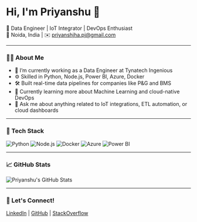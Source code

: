 # Hi, I'm Priyanshu 👋

🚀 Data Engineer | IoT Integrator | DevOps Enthusiast  
📍 Noida, India | ✉️ priyanshjha.pj@gmail.com

---

### 👨‍💻 About Me

- 🔭 I’m currently working as a Data Engineer at Tynatech Ingenious
- ⚙️ Skilled in Python, Node.js, Power BI, Azure, Docker
- 🛠️ Built real-time data pipelines for companies like P&G and BMS
- 🌱 Currently learning more about Machine Learning and cloud-native DevOps
- 💬 Ask me about anything related to IoT integrations, ETL automation, or cloud dashboards

---

### 🧰 Tech Stack

![Python](https://img.shields.io/badge/-Python-black?style=flat-square&logo=python)
![Node.js](https://img.shields.io/badge/-Node.js-black?style=flat-square&logo=node.js)
![Docker](https://img.shields.io/badge/-Docker-black?style=flat-square&logo=docker)
![Azure](https://img.shields.io/badge/-Azure-black?style=flat-square&logo=microsoft-azure)
![Power BI](https://img.shields.io/badge/-Power%20BI-black?style=flat-square&logo=power-bi)

---

### 📈 GitHub Stats

![Priyanshu's GitHub Stats](https://github-readme-stats.vercel.app/api?username=pj46280&show_icons=true&hide_title=true&hide_border=true)

---

### 🔗 Let's Connect!

[LinkedIn](https://www.linkedin.com/in/pj124) | [GitHub](https://github.com/pj46280) | [StackOverflow](https://stackoverflow.com/users/14169348/priyanshu-jha)
